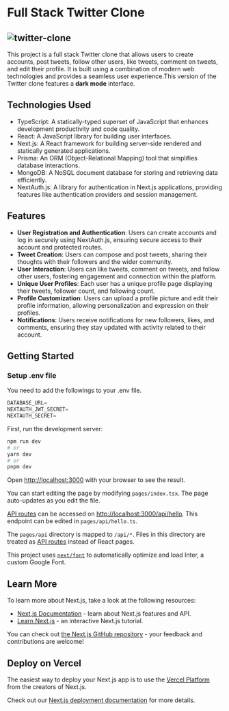 # Full Stack Twitter Clone
![twitter-clone](https://github.com/mmd-moradi/twitter-clone/assets/110211422/565f387f-6dbe-4469-87a6-68c0b598780f)
------------
This project is a full stack Twitter clone that allows users to create accounts, post tweets, follow other users, like tweets, comment on tweets, and edit their profile. It is built using a combination of modern web technologies and provides a seamless user experience.This version of the Twitter clone features a **dark mode** interface.

## Technologies Used

- TypeScript: A statically-typed superset of JavaScript that enhances development productivity and code quality.
- React: A JavaScript library for building user interfaces.
- Next.js: A React framework for building server-side rendered and statically generated applications.
- Prisma: An ORM (Object-Relational Mapping) tool that simplifies database interactions.
- MongoDB: A NoSQL document database for storing and retrieving data efficiently.
- NextAuth.js: A library for authentication in Next.js applications, providing features like authentication providers and session management.

## Features

- **User Registration and Authentication**: Users can create accounts and log in securely using NextAuth.js, ensuring secure access to their account and protected routes.
- **Tweet Creation**: Users can compose and post tweets, sharing their thoughts with their followers and the wider community.
- **User Interaction**: Users can like tweets, comment on tweets, and follow other users, fostering engagement and connection within the platform.
- **Unique User Profiles**: Each user has a unique profile page displaying their tweets, follower count, and following count.
- **Profile Customization**: Users can upload a profile picture and edit their profile information, allowing personalization and expression on their profiles.
- **Notifications**: Users receive notifications for new followers, likes, and comments, ensuring they stay updated with activity related to their account.


## Getting Started

### Setup .env file
You need to add the followings to your .env file.

```js
DATABASE_URL=
NEXTAUTH_JWT_SECRET=
NEXTAUTH_SECRET=
```
First, run the development server:

```bash
npm run dev
# or
yarn dev
# or
pnpm dev
```

Open [http://localhost:3000](http://localhost:3000) with your browser to see the result.

You can start editing the page by modifying `pages/index.tsx`. The page auto-updates as you edit the file.

[API routes](https://nextjs.org/docs/api-routes/introduction) can be accessed on [http://localhost:3000/api/hello](http://localhost:3000/api/hello). This endpoint can be edited in `pages/api/hello.ts`.

The `pages/api` directory is mapped to `/api/*`. Files in this directory are treated as [API routes](https://nextjs.org/docs/api-routes/introduction) instead of React pages.

This project uses [`next/font`](https://nextjs.org/docs/basic-features/font-optimization) to automatically optimize and load Inter, a custom Google Font.

## Learn More

To learn more about Next.js, take a look at the following resources:

- [Next.js Documentation](https://nextjs.org/docs) - learn about Next.js features and API.
- [Learn Next.js](https://nextjs.org/learn) - an interactive Next.js tutorial.

You can check out [the Next.js GitHub repository](https://github.com/vercel/next.js/) - your feedback and contributions are welcome!

## Deploy on Vercel

The easiest way to deploy your Next.js app is to use the [Vercel Platform](https://vercel.com/new?utm_medium=default-template&filter=next.js&utm_source=create-next-app&utm_campaign=create-next-app-readme) from the creators of Next.js.

Check out our [Next.js deployment documentation](https://nextjs.org/docs/deployment) for more details.
